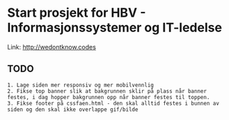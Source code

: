 # Start prosjekt for HBV - Informasjonssystemer og IT-ledelse
Link: http://wedontknow.codes

TODO
-----
	1. Lage siden mer responsiv og mer mobilvennlig
	2. Fikse top banner slik at bakgrunnen sklir på plass når banner festes, i dag hopper bakgrunnen opp når banner festes til toppen.
	3. Fikse footer på cssfaen.html - den skal alltid festes i bunnen av siden og den skal ikke overlappe gif/bilde
